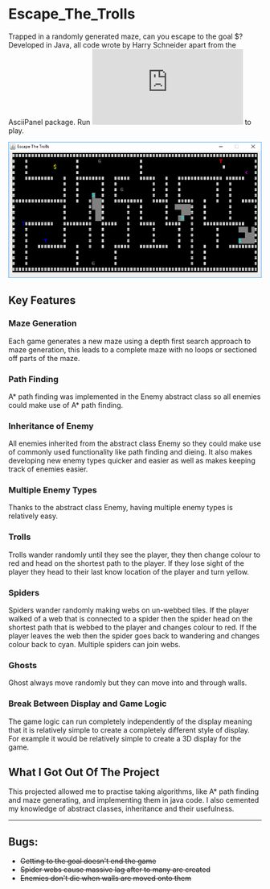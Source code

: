 # Escape_The_Trolls

Trapped in a randomly generated maze, can you escape to the goal $? Developed in Java, all code wrote by Harry Schneider apart from the AsciiPanel package. Run ![EscapeTheTroll.jar](https://github.com/Haza290/Escape_The_Trolls/blob/master/EscapeTheTroll.jar) to play.

![Screen shot of the game](https://github.com/Haza290/Escape_The_Trolls/blob/master/Escape%20The%20Trolls%20Screenshot.PNG)

## Key Features

### Maze Generation
Each game generates a new maze using a depth first search approach to maze generation, this leads to a complete maze with no loops or sectioned off parts of the maze.

### Path Finding
A* path finding was implemented in the Enemy abstract class so all enemies could make use of A* path finding.

### Inheritance of Enemy
All enemies inherited from the abstract class Enemy so they could make use of commonly used functionality like path finding and dieing. It also makes developing new enemy types quicker and easier as well as makes keeping track of enemies easier.

### Multiple Enemy Types
Thanks to the abstract class Enemy, having multiple enemy types is relatively easy.

### Trolls
Trolls wander randomly until they see the player, they then change colour to red and head on the shortest path to the player. If they lose sight of the player they head to their last know location of the player and turn yellow.

### Spiders
Spiders wander randomly making webs on un-webbed tiles. If the player walked of a web that is connected to a spider then the spider head on the shortest path that is webbed to the player and changes colour to red. If the player leaves the web then the spider goes back to wandering and changes colour back to cyan. Multiple spiders can join webs.

### Ghosts
Ghost always move randomly but they can move into and through walls.

### Break Between Display and Game Logic
The game logic can run completely independently of the display meaning that it is relatively simple to create a completely different style of display. For example it would be relatively simple to create a 3D display for the game.

## What I Got Out Of The Project
This projected allowed me to practise taking algorithms, like A* path finding and maze generating, and implementing them in java code. I also cemented my knowledge of abstract classes, inheritance and their usefulness.

---
## Bugs: 
* ~~Getting to the goal doesn't end the game~~
* ~~Spider webs cause massive lag after to many are created~~
* ~~Enemies don't die when walls are moved onto them~~
